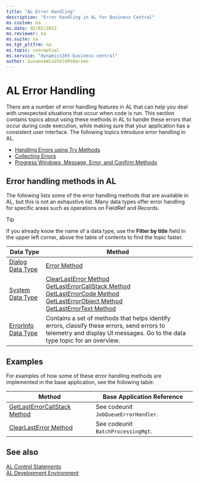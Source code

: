 ```yaml
---
title: "AL Error Handling"
description: "Error handling in AL for Business Central"
ms.custom: na
ms.date: 02/02/2022
ms.reviewer: na
ms.suite: na
ms.tgt_pltfrm: na
ms.topic: conceptual
ms.service: "dynamics365-business-central"
author: SusanneWindfeldPedersen
---
```


# AL Error Handling

There are a number of error handling features in AL that can help you deal with unexpected situations that occur when code is run. This section contains topics about using these methods in AL to handle these errors that occur during code execution, while making sure that your application has a consistent user interface. The following topics introduce error handling in AL.

- [Handling Errors using Try Methods](devenv-handling-errors-using-try-methods.md)  
- [Collecting Errors](devenv-error-collection.md)  
- [Progress Windows, Message, Error, and Confirm Methods](devenv-progress-windows-message-error-and-confirm-methods.md)

## Error handling methods in AL

The following lists some of the error handling methods that are available in AL, but this is not an exhaustive list. Many data types offer error handling for specific areas such as operations on FieldRef and Records. 

> [!TIP]  
> If you already know the name of a data type, use the **Filter by title** field in the upper left corner, above the table of contents to find the topic faster.

|Data Type| Method|
|---------|-------|
|[Dialog Data Type](methods-auto/dialog/dialog-data-type.md)|[Error Method](methods-auto/dialog/dialog-error-errorinfo-method.md) |
|[System Data Type](methods-auto/system/system-data-type.md)|[ClearLastError Method](methods-auto/system/system-clearlasterror-method.md) <br>[GetLastErrorCallStack Method](methods-auto/system/system-getlasterrorcallstack-method.md)<br>[GetLastErrorCode Method](methods-auto/system/system-getlasterrorcode.method.md)<br>[GetLastErrorObject Method](methods-auto/system/system-getlasterrorobject-method.md)<br>[GetLastErrorText Method](methods-auto/system/system-getlasterrortext--method.md)|
|[ErrorInfo Data Type](methods-auto/errorinfo/errorinfo-data-type.md) | Contains a set of methods that helps identify errors, classify these errors, send errors to telemetry and display UI messages. Go to the data type topic for an overview.|

## Examples

For examples of how some of these error handling methods are implemented in the base application, see the following table:

|Method|Base Application Reference|
|-----|-----|
|[GetLastErrorCallStack Method](methods-auto/system/system-getlasterrorcallstack-method.md)| See codeunit `JobQueueErrorHandler`.|
|[ClearLastError Method](methods-auto/system/system-clearlasterror-method.md)|See codeunit `BatchProcessingMgt`.|


## See also

[AL Control Statements](devenv-al-control-statements.md)   
[AL Development Environment](devenv-reference-overview.md)